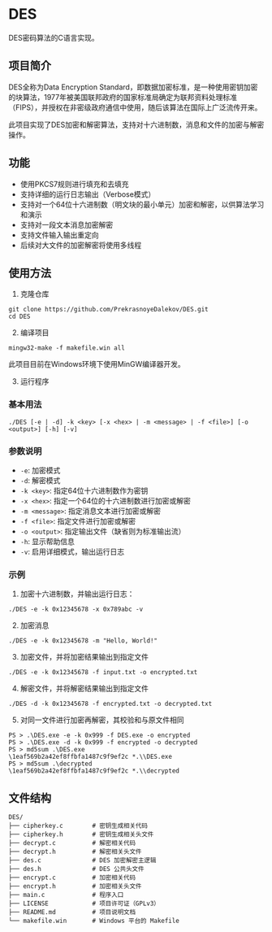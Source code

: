 # DES

DES密码算法的C语言实现。

## 项目简介

DES全称为Data Encryption Standard，即数据加密标准，是一种使用密钥加密的块算法，1977年被美国联邦政府的国家标准局确定为联邦资料处理标准（FIPS），并授权在非密级政府通信中使用，随后该算法在国际上广泛流传开来。

此项目实现了DES加密和解密算法，支持对十六进制数，消息和文件的加密与解密操作。

## 功能

- 使用PKCS7规则进行填充和去填充
- 支持详细的运行日志输出（Verbose模式）
- 支持对一个64位十六进制数（明文块的最小单元）加密和解密，以供算法学习和演示
- 支持对一段文本消息加密解密
- 支持文件输入输出重定向
- 后续对大文件的加密解密将使用多线程

## 使用方法

1. 克隆仓库

```shell
git clone https://github.com/PrekrasnoyeDalekov/DES.git
cd DES
```

2. 编译项目

```shell
mingw32-make -f makefile.win all
```

此项目目前在Windows环境下使用MinGW编译器开发。

3. 运行程序

### 基本用法

```shell
./DES [-e | -d] -k <key> [-x <hex> | -m <message> | -f <file>] [-o <output>] [-h] [-v]
```

### 参数说明

- `-e`: 加密模式
- `-d`: 解密模式
- `-k <key>`: 指定64位十六进制数作为密钥
- `-x <hex>`: 指定一个64位的十六进制数进行加密或解密
- `-m <message>`: 指定消息文本进行加密或解密
- `-f <file>`: 指定文件进行加密或解密
- `-o <output>`: 指定输出文件（缺省则为标准输出流）
- `-h`: 显示帮助信息
- `-v`: 启用详细模式，输出运行日志

### 示例

1. 加密十六进制数，并输出运行日志：

```shell
./DES -e -k 0x12345678 -x 0x789abc -v
```

2. 加密消息

```shell
./DES -e -k 0x12345678 -m "Hello, World!"
```

3. 加密文件，并将加密结果输出到指定文件

```shell
./DES -e -k 0x12345678 -f input.txt -o encrypted.txt
```

4. 解密文件，并将解密结果输出到指定文件

```shell
./DES -d -k 0x12345678 -f encrypted.txt -o decrypted.txt
```

5. 对同一文件进行加密再解密，其校验和与原文件相同

```shell
PS > .\DES.exe -e -k 0x999 -f DES.exe -o encrypted
PS > .\DES.exe -d -k 0x999 -f encrypted -o decrypted
PS > md5sum .\DES.exe
\1eaf569b2a42ef8ffbfa1487c9f9ef2c *.\\DES.exe
PS > md5sum .\decrypted
\1eaf569b2a42ef8ffbfa1487c9f9ef2c *.\\decrypted
```

## 文件结构

```plaintext
DES/
├── cipherkey.c        # 密钥生成相关代码
├── cipherkey.h        # 密钥生成相关头文件
├── decrypt.c          # 解密相关代码
├── decrypt.h          # 解密相关头文件
├── des.c              # DES 加密解密主逻辑
├── des.h              # DES 公共头文件
├── encrypt.c          # 加密相关代码
├── encrypt.h          # 加密相关头文件
├── main.c             # 程序入口
├── LICENSE            # 项目许可证（GPLv3）
├── README.md          # 项目说明文档
└── makefile.win       # Windows 平台的 Makefile
```
